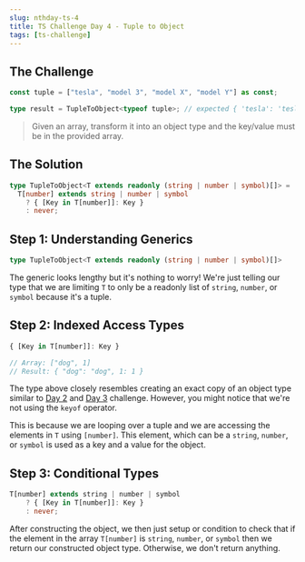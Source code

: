 ```yaml
---
slug: nthday-ts-4
title: TS Challenge Day 4 - Tuple to Object
tags: [ts-challenge]
---
```


## The Challenge

```ts
const tuple = ["tesla", "model 3", "model X", "model Y"] as const;

type result = TupleToObject<typeof tuple>; // expected { 'tesla': 'tesla', 'model 3': 'model 3', 'model X': 'model X', 'model Y': 'model Y'}
```

> Given an array, transform it into an object type and the key/value must be in the provided array.

<!-- truncate -->

## The Solution

```ts
type TupleToObject<T extends readonly (string | number | symbol)[]> =
  T[number] extends string | number | symbol
    ? { [Key in T[number]]: Key }
    : never;
```

## Step 1: Understanding Generics

```ts
type TupleToObject<T extends readonly (string | number | symbol)[]>
```

The generic looks lengthy but it's nothing to worry! We're just telling our type that we are limiting `T` to only be a readonly list of `string`, `number`, or `symbol` because it's a tuple.

## Step 2: Indexed Access Types

```ts
{ [Key in T[number]]: Key }

// Array: ["dog", 1]
// Result: { "dog": "dog", 1: 1 }
```

The type above closely resembles creating an exact copy of an object type similar to [Day 2](./2024-10-01-nthdayts-2.md) and [Day 3](./2024-10-02-nthdayts-3.md) challenge. However, you might notice that we're not using the `keyof` operator.

This is because we are looping over a tuple and we are accessing the elements in `T` using `[number]`. This element, which can be a `string`, `number`, or `symbol` is used as a key and a value for the object.

## Step 3: Conditional Types

```ts
T[number] extends string | number | symbol
    ? { [Key in T[number]]: Key }
    : never;
```

After constructing the object, we then just setup or condition to check that if the element in the array `T[number]` is `string`, `number`, or `symbol` then we return our constructed object type. Otherwise, we don't return anything.
